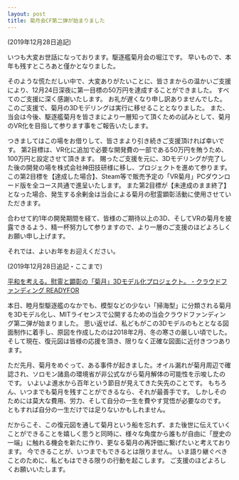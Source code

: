 ```yaml
---
layout: post
title: 菊月会CF第二弾が始まりました
---
```


(2019年12月28日追記)

いつも大変お世話になっております。駆逐艦菊月会の堀江です。
早いもので、本年も残すところあと僅かとなりました。

そのような慌ただしい中で、大変ありがたいことに、皆さまからの温かいご支援により、12月24日深夜に第一目標の50万円を達成することができました。
すべてのご支援に深く感謝いたします。
お礼が遅くなり申し訳ありませんでした。
このご支援で、菊月の3Dモデリングは実行に移せることとなりました。
また、当会は今後、駆逐艦菊月を皆さまにより一層知って頂くための試みとして、菊月のVR化を目指して参ります事をご報告いたします。

つきましてはこの場をお借りして、皆さまより引き続きご支援頂ければ幸いです。
第2目標は、VR化に追加で必要な開発費の一部である50万円を賄うため、100万円と設定させて頂きます。
賜ったご支援を元に、3Dモデリングが完了した後の開発の場を株式会社神田技研様に移し、プロジェクトを進めて参ります。
この第2目標を【達成した場合】、Steam等で販売予定の「VR菊月」PCダウンロード版を全コース共通で進呈いたします。
また第2目標が【未達成のまま終了】となった場合、発生する余剰金は当会による菊月の慰霊顕彰活動に使用させていただきます。

合わせて約1年の開発期間を経て、皆様のご期待以上の3D、そしてVRの菊月を披露できるよう、精一杯努力して参りますので、より一層のご支援のほどよろしくお願い申し上げます。

それでは、よいお年をお迎えください。

(2019年12月28日追記・ここまで)

[平和を考える。慰霊と顕彰の「菊月」3Dモデル化プロジェクト。 - クラウドファンディング READYFOR](https://readyfor.jp/projects/30282)

本日、睦月型駆逐艦のなかでも、模型などの少ない「掃海型」に分類される菊月を3Dモデル化し、MITライセンスで公開するための当会クラウドファンディング第二弾が始まりました。
思い返せば、私どもがこの3Dモデルのもととなる図面制作に着手し、原図を作成したのは2018年2月、冬の寒さの厳しい頃でした。
そして現在、復元図は皆様の応援を頂き、限りなく正確な図面に近付きつつあります。

ただ先月、菊月をめぐって、ある事件が起きました。オイル漏れが菊月周辺で確認され、ソロモン諸島の環境省が非公式ながら菊月解体の可能性を示唆したのです。
いよいよ進水から百年という節目が見えてきた矢先のことです。
もちろん、いつまでも菊月を残すことができるなら、それが最善手です。
しかしそのためには莫大な費用、労力、そして自分の一生を費やす覚悟が必要なのです。
ともすれば自分の一生だけでは足りないかもしれません。

だからこそ、この復元図を通して菊月という船を忘れず、また後世に伝えていくことができることを嬉しく思うと同時に、様々な角度から誰もが自由に「歴史の一端」に触れる機会を新たに作り、更なる菊月の再評価に繋げたいと考えております。
今できることが、いつまでもできるとは限りません。
いま語り継ぐべきことのために、私どもはできる限りの行動を起こします。
ご支援のほどよろしくお願いいたします。
